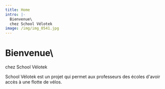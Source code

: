 ```yaml
---
title: Home
intro: |-
  Bienvenue\
  chez School Vélotek
image: /img/img_0541.jpg
---
```

# Bienvenue\
chez School Vélotek

School Vélotek est un projet qui permet aux professeurs des écoles d'avoir accès à une flotte de vélos.
